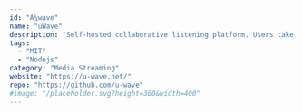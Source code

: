 ```yaml
---
id: "Ã¼wave"
name: "üWave"
description: "Self-hosted collaborative listening platform. Users take turns playing media—songs, talks, gameplay videos, or anything else—from a variety of media sources like YouTube and SoundCloud."
tags:
  - "MIT"
  - "Nodejs"
category: "Media Streaming"
website: "https://u-wave.net/"
repo: "https://github.com/u-wave"
#image: "/placeholder.svg?height=300&width=400"
---
```


